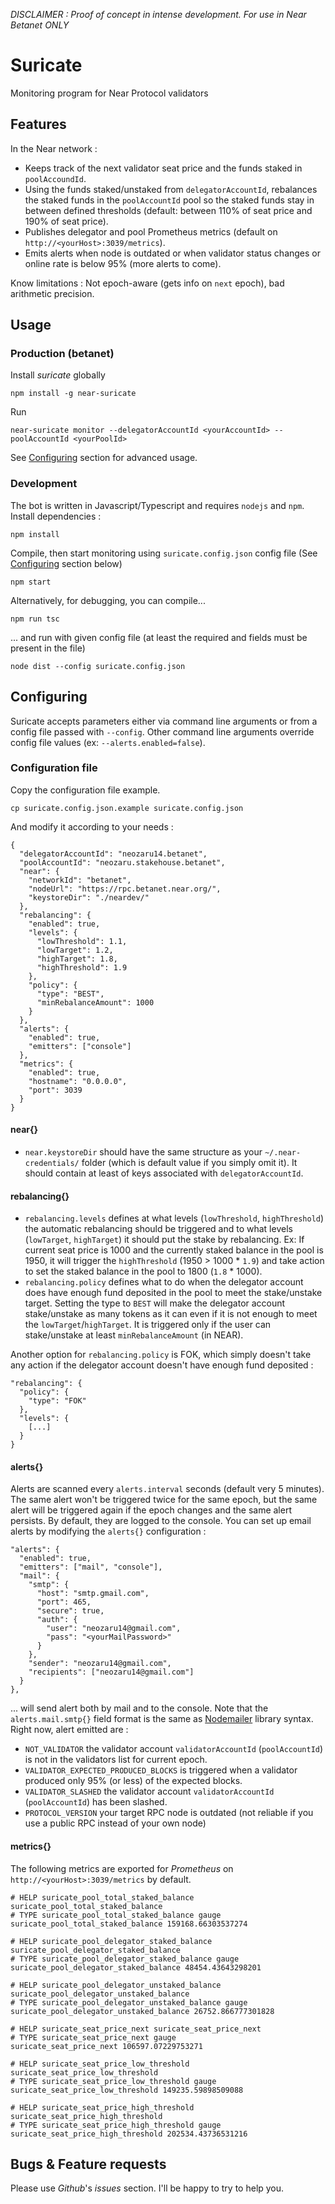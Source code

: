 *DISCLAIMER : Proof of concept in intense development. For use in Near Betanet ONLY*

# Suricate

Monitoring program for Near Protocol validators

## Features
In the Near network :
- Keeps track of the next validator seat price and the funds staked in `poolAccoundId`.
- Using the funds staked/unstaked from `delegatorAccountId`, rebalances the staked funds in the `poolAccountId` pool so the staked funds stay in between defined thresholds (default: between 110% of seat price and 190% of seat price).
- Publishes delegator and pool Prometheus metrics (default on `http://<yourHost>:3039/metrics`).
- Emits alerts when node is outdated or when validator status changes or online rate is below 95% (more alerts to come).

Know limitations : Not epoch-aware (gets info on `next` epoch), bad arithmetic precision.

## Usage

### Production (betanet)
Install *suricate* globally
```
npm install -g near-suricate
```
Run
```
near-suricate monitor --delegatorAccountId <yourAccountId> --poolAccountId <yourPoolId> 
```
See [Configuring](#configuring) section for advanced usage.
### Development
The bot is written in Javascript/Typescript and requires `nodejs` and `npm`.
Install dependencies :
```
npm install
```
Compile, then start monitoring using `suricate.config.json` config file (See [Configuring](#configuring) section below)
```
npm start
```

Alternatively, for debugging, you can compile...
```
npm run tsc
```
... and run with given config file (at least the required <delegatorAccountId> and <poolAccountId> fields must be present in the file)
```
node dist --config suricate.config.json
```

## Configuring

Suricate accepts parameters either via command line arguments or from a config file passed with `--config`. 
Other command line arguments override config file values (ex: `--alerts.enabled=false`).

### Configuration file
Copy the configuration file example.
```
cp suricate.config.json.example suricate.config.json
```
And modify it according to your needs :
```
{
  "delegatorAccountId": "neozaru14.betanet",
  "poolAccountId": "neozaru.stakehouse.betanet",
  "near": {
    "networkId": "betanet",
    "nodeUrl": "https://rpc.betanet.near.org/",
    "keystoreDir": "./neardev/"
  },
  "rebalancing": {
    "enabled": true,
    "levels": {
      "lowThreshold": 1.1,
      "lowTarget": 1.2,
      "highTarget": 1.8,
      "highThreshold": 1.9
    },
    "policy": {
      "type": "BEST",
      "minRebalanceAmount": 1000
    }
  },
  "alerts": {
    "enabled": true,
    "emitters": ["console"]
  },
  "metrics": {
    "enabled": true,
    "hostname": "0.0.0.0",
    "port": 3039
  }
}
```
#### near{}
- `near.keystoreDir` should have the same structure as your `~/.near-credentials/` folder (which is default value if you simply omit it). It should contain at least of keys associated with `delegatorAccountId`.
#### rebalancing{}
- `rebalancing.levels` defines at what levels (`lowThreshold`, `highThreshold`) the automatic rebalancing should be triggered and to what levels (`lowTarget`, `highTarget`) it should put the stake by rebalancing.
Ex: If current seat price is 1000 and the currently staked balance in the pool is 1950, it will trigger the `highThreshold` (1950 > 1000 * `1.9`) and take action to set the staked balance in the pool to 1800 (`1.8` * 1000).
- `rebalancing.policy` defines what to do when the delegator account does have enough fund deposited in the pool to meet the stake/unstake target. Setting the type to `BEST` will make the delegator account stake/unstake as many tokens as it can even if it is not enough to meet the `lowTarget`/`highTarget`. It is triggered only if the user can stake/unstake at least `minRebalanceAmount` (in NEAR).

Another option for `rebalancing.policy` is FOK, which simply doesn't take any action if the delegator account doesn't have enough fund deposited :
```
"rebalancing": {
  "policy": {
    "type": "FOK"
  },
  "levels": {
    [...]
  }
}
```
#### alerts{}
Alerts are scanned every `alerts.interval` seconds (default very 5 minutes).
The same alert won't be triggered twice for the same epoch, but the same alert will be triggered again if the epoch changes and the same alert persists.
By default, they are logged to the console. You can set up email alerts by modifying the `alerts{}` configuration :
```
"alerts": {
  "enabled": true,
  "emitters": ["mail", "console"],
  "mail": {
    "smtp": {
      "host": "smtp.gmail.com",
      "port": 465,
      "secure": true,
      "auth": {
        "user": "neozaru14@gmail.com",
        "pass": "<yourMailPassword>"
      }
    },
    "sender": "neozaru14@gmail.com",
    "recipients": ["neozaru14@gmail.com"]
  }
},
```
... will send alert both by mail and to the console.
Note that the `alerts.mail.smtp{}` field format is the same as [Nodemailer](https://nodemailer.com/about/) library syntax.
Right now, alert emitted are :
- `NOT_VALIDATOR` the validator account `validatorAccountId` (`poolAccountId`) is not in the validators list for current epoch.
- `VALIDATOR_EXPECTED_PRODUCED_BLOCKS` is triggered when a validator produced only 95% (or less) of the expected blocks.
- `VALIDATOR_SLASHED` the validator account `validatorAccountId` (`poolAccountId`) has been slashed.
- `PROTOCOL_VERSION` your target RPC node is outdated (not reliable if you use a public RPC instead of your own node)


#### metrics{}

The following metrics are exported for *Prometheus* on `http://<yourHost>:3039/metrics` by default.
```
# HELP suricate_pool_total_staked_balance suricate_pool_total_staked_balance
# TYPE suricate_pool_total_staked_balance gauge
suricate_pool_total_staked_balance 159168.66303537274

# HELP suricate_pool_delegator_staked_balance suricate_pool_delegator_staked_balance
# TYPE suricate_pool_delegator_staked_balance gauge
suricate_pool_delegator_staked_balance 48454.43643298201

# HELP suricate_pool_delegator_unstaked_balance suricate_pool_delegator_unstaked_balance
# TYPE suricate_pool_delegator_unstaked_balance gauge
suricate_pool_delegator_unstaked_balance 26752.866777301828

# HELP suricate_seat_price_next suricate_seat_price_next
# TYPE suricate_seat_price_next gauge
suricate_seat_price_next 106597.07229753271

# HELP suricate_seat_price_low_threshold suricate_seat_price_low_threshold
# TYPE suricate_seat_price_low_threshold gauge
suricate_seat_price_low_threshold 149235.59898509088

# HELP suricate_seat_price_high_threshold suricate_seat_price_high_threshold
# TYPE suricate_seat_price_high_threshold gauge
suricate_seat_price_high_threshold 202534.43736531216
```

## Bugs & Feature requests

Please use *Github*'s *issues* section. I'll be happy to try to help you.